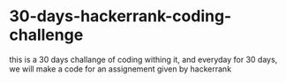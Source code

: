 # 30-days-hackerrank-coding-challenge
this is a 30 days challange of coding withing it, and everyday for 30 days, we will make a code for an assignement given by hackerrank
